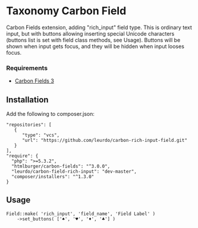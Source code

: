 # Taxonomy Carbon Field

Carbon Fields extension, adding "rich_input" field type. This is ordinary text input, but with buttons allowing inserting special Unicode characters (buttons list is set with field class methods, see Usage). Buttons will be shown when input gets focus, and they will be hidden when input looses focus. 

### Requirements

* [Carbon Fields 3](https://github.com/htmlburger/carbon-fields)


## Installation

Add the following to composer.json:

```
"repositories": [
   {
      "type": "vcs",
      "url": "https://github.com/leurdo/carbon-rich-input-field.git"
   }
],
"require": {
  "php": ">=5.3.2",
  "htmlburger/carbon-fields": "^3.0.0",
  "leurdo/carbon-field-rich-input": "dev-master",
  "composer/installers": "^1.3.0"
}
```

## Usage

```
Field::make( 'rich_input', 'field_name', 'Field Label' )
    ->set_buttons( ['♠', '♥', '♦', '♣'] )
```


